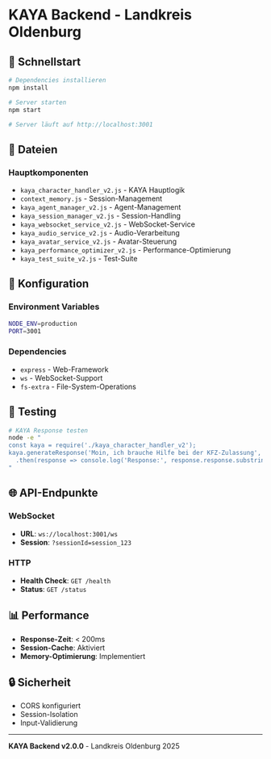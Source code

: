 # KAYA Backend - Landkreis Oldenburg

## 🚀 Schnellstart

```bash
# Dependencies installieren
npm install

# Server starten
npm start

# Server läuft auf http://localhost:3001
```

## 📁 Dateien

### Hauptkomponenten
- `kaya_character_handler_v2.js` - KAYA Hauptlogik
- `context_memory.js` - Session-Management
- `kaya_agent_manager_v2.js` - Agent-Management
- `kaya_session_manager_v2.js` - Session-Handling
- `kaya_websocket_service_v2.js` - WebSocket-Service
- `kaya_audio_service_v2.js` - Audio-Verarbeitung
- `kaya_avatar_service_v2.js` - Avatar-Steuerung
- `kaya_performance_optimizer_v2.js` - Performance-Optimierung
- `kaya_test_suite_v2.js` - Test-Suite

## 🔧 Konfiguration

### Environment Variables
```bash
NODE_ENV=production
PORT=3001
```

### Dependencies
- `express` - Web-Framework
- `ws` - WebSocket-Support
- `fs-extra` - File-System-Operations

## 🧪 Testing

```bash
# KAYA Response testen
node -e "
const kaya = require('./kaya_character_handler_v2');
kaya.generateResponse('Moin, ich brauche Hilfe bei der KFZ-Zulassung', 'user', 'test-session')
  .then(response => console.log('Response:', response.response.substring(0, 200)));
"
```

## 🌐 API-Endpunkte

### WebSocket
- **URL**: `ws://localhost:3001/ws`
- **Session**: `?sessionId=session_123`

### HTTP
- **Health Check**: `GET /health`
- **Status**: `GET /status`

## 📊 Performance

- **Response-Zeit**: < 200ms
- **Session-Cache**: Aktiviert
- **Memory-Optimierung**: Implementiert

## 🔒 Sicherheit

- CORS konfiguriert
- Session-Isolation
- Input-Validierung

---

**KAYA Backend v2.0.0** - Landkreis Oldenburg 2025
